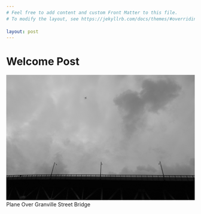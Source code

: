 ```yaml
---
# Feel free to add content and custom Front Matter to this file.
# To modify the layout, see https://jekyllrb.com/docs/themes/#overriding-theme-defaults

layout: post
---
```

# Welcome Post

![](plane_bridge.jpg)
Plane Over Granville Street Bridge
